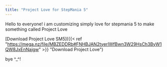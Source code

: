 ```yaml
---
title: "Project Love for StepMania 5"
---
```

Hello to everyone!
i am customizing simply love for stepmania 5 
to make something called Project Love

[Download Project Love SM5]({{< ref "https://mega.nz/file/MBZEDDRb#FNHBJAN2tyerIWfBwn3W29HsCh3ByW1QW8JxEnNajgw" >}} "Download Project Love")

bye ^_^!
